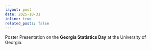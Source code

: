 ```yaml
---
layout: post
date: 2025-10-31
inline: true
related_posts: false
---
```


Poster Presentation on the **Georgia Statistics Day** at the University of Georgia.

